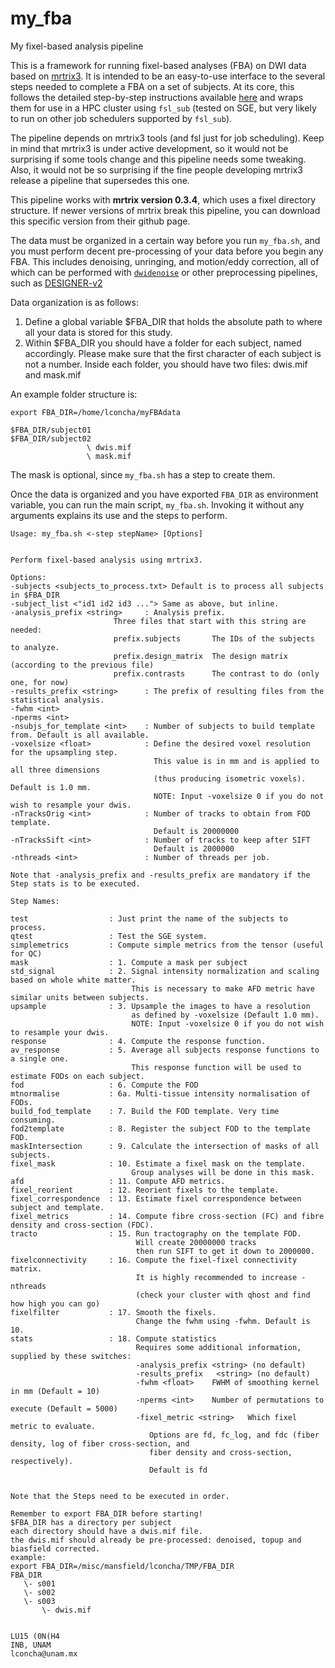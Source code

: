 # my_fba
My fixel-based analysis pipeline


This is a framework for running fixel-based analyses (FBA) on DWI data based on [mrtrix3](http://www.mrtrix.org/).
It is intended to be an easy-to-use interface to the several steps needed to complete a FBA on a set of subjects.
At its core, this follows the detailed step-by-step instructions available [here](https://mrtrix.readthedocs.io/en/3.0.4/fixel_based_analysis/mt_fibre_density_cross-section.html) and wraps them for use in a HPC cluster using `fsl_sub` (tested on SGE, but very likely to run on other job schedulers supported by `fsl_sub`).

The pipeline depends on mrtrix3 tools (and fsl just for job scheduling). Keep in mind that mrtrix3 is under active development, so it would not be surprising if some tools change and this pipeline needs some tweaking. Also, it would not be so surprising if the fine people developing mrtrix3 release a pipeline that supersedes this one.

This pipeline works with **mrtrix version 0.3.4**, which uses a fixel directory structure. If newer versions of mrtrix break this pipeline, you can download this specific version from their github page.

The data must be organized in a certain way before you run `my_fba.sh`, and you must perform decent pre-processing of your data before you begin any FBA. This includes denoising, unringing, and motion/eddy correction, all of which can be performed with [`dwidenoise`](https://mrtrix.readthedocs.io/en/dev/reference/commands/dwidenoise.html) or  other preprocessing pipelines, such as [DESIGNER-v2](https://github.com/NYU-DiffusionMRI/DESIGNER-v2)

Data organization is as follows:

1. Define a global variable $FBA_DIR that holds the absolute path to where all your data is stored for this study.
2. Within $FBA_DIR you should have a folder for each subject, named accordingly. Please make sure that the first character of each subject is not a number. Inside each folder, you should have two files: dwis.mif and mask.mif


An example folder structure is:

    export FBA_DIR=/home/lconcha/myFBAdata

    $FBA_DIR/subject01
    $FBA_DIR/subject02
                     \ dwis.mif
                     \ mask.mif
                 

The mask is optional, since `my_fba.sh` has a step to create them.

Once the data is organized and you have exported `FBA_DIR` as environment variable, you can run the main script, `my_fba.sh`. Invoking it without any arguments explains its use and the steps to perform.

```
Usage: my_fba.sh <-step stepName> [Options]


Perform fixel-based analysis using mrtrix3.

Options:
-subjects <subjects_to_process.txt> Default is to process all subjects in $FBA_DIR
-subject_list <"id1 id2 id3 ..."> Same as above, but inline.
-analysis_prefix <string>     : Analysis prefix.
                       Three files that start with this string are needed:
                       prefix.subjects       The IDs of the subjects to analyze.
                       prefix.design_matrix  The design matrix (according to the previous file)
                       prefix.contrasts      The contrast to do (only one, for now)
-results_prefix <string>      : The prefix of resulting files from the statistical analysis.
-fwhm <int>
-nperms <int>
-nsubjs_for_template <int>    : Number of subjects to build template from. Default is all available.
-voxelsize <float>            : Define the desired voxel resolution for the upsampling step.
                                This value is in mm and is applied to all three dimensions
                                (thus producing isometric voxels). Default is 1.0 mm.
                                NOTE: Input -voxelsize 0 if you do not wish to resample your dwis.
-nTracksOrig <int>            : Number of tracks to obtain from FOD template.
                                Default is 20000000
-nTracksSift <int>            : Number of tracks to keep after SIFT
                                Default is 2000000
-nthreads <int>               : Number of threads per job.

Note that -analysis_prefix and -results_prefix are mandatory if the Step stats is to be executed.

Step Names:

test                  : Just print the name of the subjects to process.
qtest                 : Test the SGE system.
simplemetrics         : Compute simple metrics from the tensor (useful for QC)
mask                  : 1. Compute a mask per subject
std_signal            : 2. Signal intensity normalization and scaling based on whole white matter.
                           This is necessary to make AFD metric have similar units between subjects.
upsample              : 3. Upsample the images to have a resolution
                           as defined by -voxelsize (Default 1.0 mm).
                           NOTE: Input -voxelsize 0 if you do not wish to resample your dwis.
response              : 4. Compute the response function.
av_response           : 5. Average all subjects response functions to a single one.
                           This response function will be used to estimate FODs on each subject.
fod                   : 6. Compute the FOD
mtnormalise           : 6a. Multi-tissue intensity normalisation of FODs.
build_fod_template    : 7. Build the FOD template. Very time consuming.
fod2template          : 8. Register the subject FOD to the template FOD.
maskIntersection      : 9. Calculate the intersection of masks of all subjects.
fixel_mask            : 10. Estimate a fixel mask on the template.
                           Group analyses will be done in this mask.
afd                   : 11. Compute AFD metrics.
fixel_reorient        : 12. Reorient fixels to the template.
fixel_correspondence  : 13. Estimate fixel correspondence between subject and template.
fixel_metrics         : 14. Compute fibre cross-section (FC) and fibre density and cross-section (FDC).
tracto                : 15. Run tractography on the template FOD.
                            Will create 20000000 tracks
                            then run SIFT to get it down to 2000000.
fixelconnectivity     : 16. Compute the fixel-fixel connectivity  matrix.
                            It is highly recommended to increase -nthreads
                            (check your cluster with qhost and find how high you can go)
fixelfilter           : 17. Smooth the fixels. 
                            Change the fwhm using -fwhm. Default is 10.
stats                 : 18. Compute statistics
                            Requires some additional information, supplied by these switches:
                            -analysis_prefix <string> (no default)
                            -results_prefix   <string> (no default)
                            -fwhm <float>    FWHM of smoothing kernel in mm (Default = 10)
                            -nperms <int>    Number of permutations to execute (Default = 5000)
                            -fixel_metric <string>   Which fixel metric to evaluate.
                               Options are fd, fc_log, and fdc (fiber density, log of fiber cross-section, and
                               fiber density and cross-section, respectively).
                               Default is fd


Note that the Steps need to be executed in order.

Remember to export FBA_DIR before starting!
$FBA_DIR has a directory per subject
each directory should have a dwis.mif file.
the dwis.mif should already be pre-processed: denoised, topup and biasfield corrected.
example:
export FBA_DIR=/misc/mansfield/lconcha/TMP/FBA_DIR
FBA_DIR
   \- s001
   \- s002
   \- s003
       \- dwis.mif


LU15 (0N(H4
INB, UNAM
lconcha@unam.mx
```
